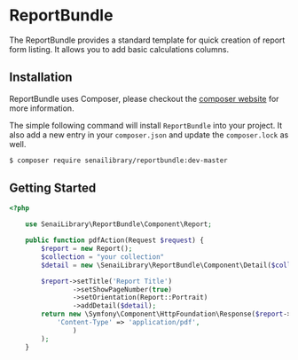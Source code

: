 # ReportBundle

The ReportBundle provides a standard template for quick creation of report form listing.
It allows you to add basic calculations columns.

## Installation

ReportBundle uses Composer, please checkout the [composer website](http://getcomposer.org) for more information.

The simple following command will install `ReportBundle` into your project. It also add a new
entry in your `composer.json` and update the `composer.lock` as well.

```bash
$ composer require senailibrary/reportbundle:dev-master
```

## Getting Started

```php
<?php

    use SenaiLibrary\ReportBundle\Component\Report;

    public function pdfAction(Request $request) {
        $report = new Report();
        $collection = "your collection"
        $detail = new \SenaiLibrary\ReportBundle\Component\Detail($collection);

        $report->setTitle('Report Title')
                ->setShowPageNumber(true)
                ->setOrientation(Report::Portrait)
                ->addDetail($detail);
        return new \Symfony\Component\HttpFoundation\Response($report->renderPdf(), 200, array(
            'Content-Type' => 'application/pdf',
                )
        );
    }
```